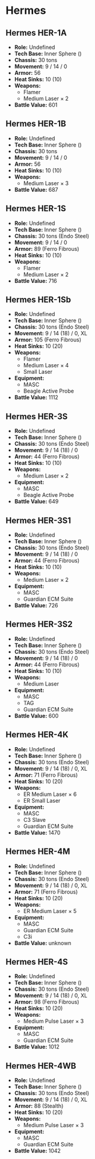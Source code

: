 # Hermes
## Hermes HER-1A
- **Role:** Undefined
- **Tech Base:** Inner Sphere ()
- **Chassis:** 30 tons
- **Movement:** 9 / 14 / 0
- **Armor:** 56
- **Heat Sinks:** 10 (10)
- **Weapons:**
  - Flamer
  - Medium Laser × 2
- **Battle Value:** 601

## Hermes HER-1B
- **Role:** Undefined
- **Tech Base:** Inner Sphere ()
- **Chassis:** 30 tons
- **Movement:** 9 / 14 / 0
- **Armor:** 56
- **Heat Sinks:** 10 (10)
- **Weapons:**
  - Medium Laser × 3
- **Battle Value:** 687

## Hermes HER-1S
- **Role:** Undefined
- **Tech Base:** Inner Sphere ()
- **Chassis:** 30 tons (Endo Steel)
- **Movement:** 9 / 14 / 0
- **Armor:** 89 (Ferro Fibrous)
- **Heat Sinks:** 10 (10)
- **Weapons:**
  - Flamer
  - Medium Laser × 2
- **Battle Value:** 716

## Hermes HER-1Sb
- **Role:** Undefined
- **Tech Base:** Inner Sphere ()
- **Chassis:** 30 tons (Endo Steel)
- **Movement:** 9 / 14 (18) / 0, XL
- **Armor:** 105 (Ferro Fibrous)
- **Heat Sinks:** 10 (20)
- **Weapons:**
  - Flamer
  - Medium Laser × 4
  - Small Laser
- **Equipment:**
  - MASC
  - Beagle Active Probe
- **Battle Value:** 1112

## Hermes HER-3S
- **Role:** Undefined
- **Tech Base:** Inner Sphere ()
- **Chassis:** 30 tons (Endo Steel)
- **Movement:** 9 / 14 (18) / 0
- **Armor:** 44 (Ferro Fibrous)
- **Heat Sinks:** 10 (10)
- **Weapons:**
  - Medium Laser × 2
- **Equipment:**
  - MASC
  - Beagle Active Probe
- **Battle Value:** 649

## Hermes HER-3S1
- **Role:** Undefined
- **Tech Base:** Inner Sphere ()
- **Chassis:** 30 tons (Endo Steel)
- **Movement:** 9 / 14 (18) / 0
- **Armor:** 44 (Ferro Fibrous)
- **Heat Sinks:** 10 (10)
- **Weapons:**
  - Medium Laser × 2
- **Equipment:**
  - MASC
  - Guardian ECM Suite
- **Battle Value:** 726

## Hermes HER-3S2
- **Role:** Undefined
- **Tech Base:** Inner Sphere ()
- **Chassis:** 30 tons (Endo Steel)
- **Movement:** 9 / 14 (18) / 0
- **Armor:** 44 (Ferro Fibrous)
- **Heat Sinks:** 10 (10)
- **Weapons:**
  - Medium Laser
- **Equipment:**
  - MASC
  - TAG
  - Guardian ECM Suite
- **Battle Value:** 600

## Hermes HER-4K
- **Role:** Undefined
- **Tech Base:** Inner Sphere ()
- **Chassis:** 30 tons (Endo Steel)
- **Movement:** 9 / 14 (18) / 0, XL
- **Armor:** 71 (Ferro Fibrous)
- **Heat Sinks:** 10 (20)
- **Weapons:**
  - ER Medium Laser × 6
  - ER Small Laser
- **Equipment:**
  - MASC
  - C3 Slave
  - Guardian ECM Suite
- **Battle Value:** 1470

## Hermes HER-4M
- **Role:** Undefined
- **Tech Base:** Inner Sphere ()
- **Chassis:** 30 tons (Endo Steel)
- **Movement:** 9 / 14 (18) / 0, XL
- **Armor:** 71 (Ferro Fibrous)
- **Heat Sinks:** 10 (20)
- **Weapons:**
  - ER Medium Laser × 5
- **Equipment:**
  - MASC
  - Guardian ECM Suite
  - C3i
- **Battle Value:** unknown

## Hermes HER-4S
- **Role:** Undefined
- **Tech Base:** Inner Sphere ()
- **Chassis:** 30 tons (Endo Steel)
- **Movement:** 9 / 14 (18) / 0, XL
- **Armor:** 98 (Ferro Fibrous)
- **Heat Sinks:** 10 (20)
- **Weapons:**
  - Medium Pulse Laser × 3
- **Equipment:**
  - MASC
  - Guardian ECM Suite
- **Battle Value:** 1012

## Hermes HER-4WB
- **Role:** Undefined
- **Tech Base:** Inner Sphere ()
- **Chassis:** 30 tons (Endo Steel)
- **Movement:** 9 / 14 (18) / 0, XL
- **Armor:** 88 (Stealth)
- **Heat Sinks:** 10 (20)
- **Weapons:**
  - Medium Pulse Laser × 3
- **Equipment:**
  - MASC
  - Guardian ECM Suite
- **Battle Value:** 1042

